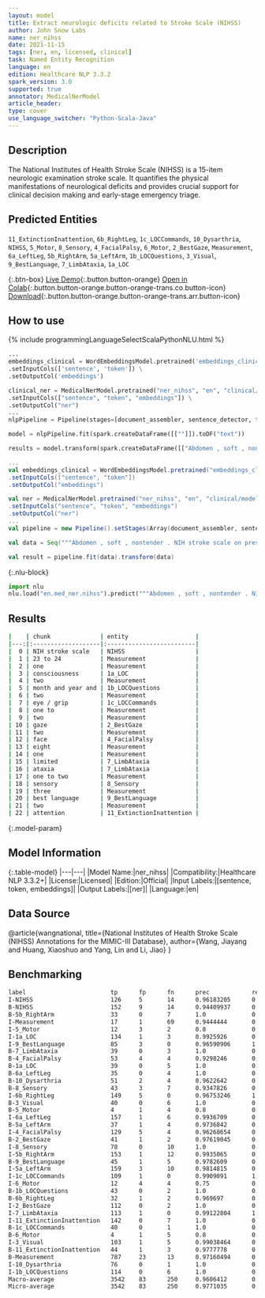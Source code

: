 ```yaml
---
layout: model
title: Extract neurologic deficits related to Stroke Scale (NIHSS)
author: John Snow Labs
name: ner_nihss
date: 2021-11-15
tags: [ner, en, licensed, clinical]
task: Named Entity Recognition
language: en
edition: Healthcare NLP 3.3.2
spark_version: 3.0
supported: true
annotator: MedicalNerModel
article_header:
type: cover
use_language_switcher: "Python-Scala-Java"
---
```



## Description


The National Institutes of Health Stroke Scale (NIHSS) is a 15-item neurologic examination stroke scale. It quantifies the physical manifestations of neurological deficits and provides crucial support for clinical decision making and early-stage emergency triage.


## Predicted Entities


`11_ExtinctionInattention`, `6b_RightLeg`, `1c_LOCCommands`, `10_Dysarthria`, `NIHSS`, `5_Motor`, `8_Sensory`, `4_FacialPalsy`, `6_Motor`, `2_BestGaze`, `Measurement`, `6a_LeftLeg`, `5b_RightArm`, `5a_LeftArm`, `1b_LOCQuestions`, `3_Visual`, `9_BestLanguage`, `7_LimbAtaxia`, `1a_LOC`


{:.btn-box}
[Live Demo](https://demo.johnsnowlabs.com/healthcare/NER_NIHSS/){:.button.button-orange}
[Open in Colab](https://colab.research.google.com/github/JohnSnowLabs/spark-nlp-workshop/blob/master/tutorials/Certification_Trainings/Healthcare/1.Clinical_Named_Entity_Recognition_Model.ipynb){:.button.button-orange.button-orange-trans.co.button-icon}
[Download](https://s3.amazonaws.com/auxdata.johnsnowlabs.com/clinical/models/ner_nihss_en_3.3.2_3.0_1636997459858.zip){:.button.button-orange.button-orange-trans.arr.button-icon}


## How to use






<div class="tabs-box" markdown="1">
{% include programmingLanguageSelectScalaPythonNLU.html %}

```python
...
embeddings_clinical = WordEmbeddingsModel.pretrained('embeddings_clinical', 'en', 'clinical/models') \
.setInputCols(['sentence', 'token']) \
.setOutputCol('embeddings')

clinical_ner = MedicalNerModel.pretrained("ner_nihss", "en", "clinical/models") \
.setInputCols(["sentence", "token", "embeddings"]) \
.setOutputCol("ner")
...
nlpPipeline = Pipeline(stages=[document_assembler, sentence_detector, tokenizer, embeddings_clinical,  clinical_ner, ner_converter])

model = nlpPipeline.fit(spark.createDataFrame([[""]]).toDF("text"))

results = model.transform(spark.createDataFrame([["Abdomen , soft , nontender . NIH stroke scale on presentation was 23 to 24 for , one for consciousness , two for month and year and two for eye / grip , one to two for gaze , two for face , eight for motor , one for limited ataxia , one to two for sensory , three for best language and two for attention . On the neurologic examination the patient was intermittently"]], ["text"]))
```
```scala
...
val embeddings_clinical = WordEmbeddingsModel.pretrained("embeddings_clinical", "en", "clinical/models")
.setInputCols(["sentence", "token"])
.setOutputCol("embeddings")

val ner = MedicalNerModel.pretrained("ner_nihss", "en", "clinical/models") 
.setInputCols("sentence", "token", "embeddings")
.setOutputCol("ner")
...
val pipeline = new Pipeline().setStages(Array(document_assembler, sentence_detector, tokenizer, embeddings_clinical, ner, ner_converter))

val data = Seq("""Abdomen , soft , nontender . NIH stroke scale on presentation was 23 to 24 for , one for consciousness , two for month and year and two for eye / grip , one to two for gaze , two for face , eight for motor , one for limited ataxia , one to two for sensory , three for best language and two for attention . On the neurologic examination the patient was intermittently""").toDS.toDF("text")

val result = pipeline.fit(data).transform(data)
```


{:.nlu-block}
```python
import nlu
nlu.load("en.med_ner.nihss").predict("""Abdomen , soft , nontender . NIH stroke scale on presentation was 23 to 24 for , one for consciousness , two for month and year and two for eye / grip , one to two for gaze , two for face , eight for motor , one for limited ataxia , one to two for sensory , three for best language and two for attention . On the neurologic examination the patient was intermittently""")
```

</div>


## Results


```bash
|    | chunk              | entity                   |
|---:|:-------------------|:-------------------------|
|  0 | NIH stroke scale   | NIHSS                    |
|  1 | 23 to 24           | Measurement              |
|  2 | one                | Measurement              |
|  3 | consciousness      | 1a_LOC                   |
|  4 | two                | Measurement              |
|  5 | month and year and | 1b_LOCQuestions          |
|  6 | two                | Measurement              |
|  7 | eye / grip         | 1c_LOCCommands           |
|  8 | one to             | Measurement              |
|  9 | two                | Measurement              |
| 10 | gaze               | 2_BestGaze               |
| 11 | two                | Measurement              |
| 12 | face               | 4_FacialPalsy            |
| 13 | eight              | Measurement              |
| 14 | one                | Measurement              |
| 15 | limited            | 7_LimbAtaxia             |
| 16 | ataxia             | 7_LimbAtaxia             |
| 17 | one to two         | Measurement              |
| 18 | sensory            | 8_Sensory                |
| 19 | three              | Measurement              |
| 20 | best language      | 9_BestLanguage           |
| 21 | two                | Measurement              |
| 22 | attention          | 11_ExtinctionInattention |


```


{:.model-param}
## Model Information


{:.table-model}
|---|---|
|Model Name:|ner_nihss|
|Compatibility:|Healthcare NLP 3.3.2+|
|License:|Licensed|
|Edition:|Official|
|Input Labels:|[sentence, token, embeddings]|
|Output Labels:|[ner]|
|Language:|en|


## Data Source


@article{wangnational,
title={National Institutes of Health Stroke Scale (NIHSS) Annotations for the MIMIC-III Database},
author={Wang, Jiayang and Huang, Xiaoshuo and Yang, Lin and Li, Jiao}
}


## Benchmarking


```bash
label                      	 tp  	 fp 	 fn 	 prec       	 rec        	 f1         
I-NIHSS                    	 126 	 5  	 14 	 0.96183205 	 0.9        	 0.92988926 
B-NIHSS                    	 152 	 9  	 14 	 0.94409937 	 0.91566265 	 0.9296636  
B-5b_RightArm              	 33  	 0  	 7  	 1.0        	 0.825      	 0.90410954 
I-Measurement              	 17  	 1  	 69 	 0.9444444  	 0.19767442 	 0.3269231  
I-5_Motor                  	 12  	 3  	 2  	 0.8        	 0.85714287 	 0.82758623 
I-1a_LOC                   	 134 	 1  	 3  	 0.9925926  	 0.9781022  	 0.9852941  
I-9_BestLanguage           	 85  	 3  	 0  	 0.96590906 	 1.0        	 0.982659   
B-7_LimbAtaxia             	 39  	 0  	 3  	 1.0        	 0.9285714  	 0.9629629  
B-4_FacialPalsy            	 53  	 4  	 4  	 0.9298246  	 0.9298246  	 0.9298246  
B-1a_LOC                   	 39  	 0  	 5  	 1.0        	 0.8863636  	 0.939759   
B-6a_LeftLeg               	 35  	 0  	 4  	 1.0        	 0.8974359  	 0.945946   
B-10_Dysarthria            	 51  	 2  	 4  	 0.9622642  	 0.92727274 	 0.94444454 
B-8_Sensory                	 43  	 3  	 7  	 0.9347826  	 0.86       	 0.8958333  
I-6b_RightLeg              	 149 	 5  	 0  	 0.96753246 	 1.0        	 0.9834984  
B-3_Visual                 	 40  	 0  	 6  	 1.0        	 0.8695652  	 0.9302325  
B-5_Motor                  	 4   	 1  	 4  	 0.8        	 0.5        	 0.61538464 
I-6a_LeftLeg               	 157 	 1  	 6  	 0.9936709  	 0.9631902  	 0.9781932  
B-5a_LeftArm               	 37  	 1  	 4  	 0.9736842  	 0.902439   	 0.93670887 
I-4_FacialPalsy            	 129 	 5  	 4  	 0.96268654 	 0.9699248  	 0.96629214 
B-2_BestGaze               	 41  	 1  	 2  	 0.97619045 	 0.95348835 	 0.9647058  
I-8_Sensory                	 78  	 0  	 10 	 1.0        	 0.8863636  	 0.939759   
I-5b_RightArm              	 153 	 1  	 12 	 0.9935065  	 0.92727274 	 0.95924765 
B-9_BestLanguage           	 45  	 1  	 5  	 0.9782609  	 0.9        	 0.9375     
I-5a_LeftArm               	 159 	 3  	 10 	 0.9814815  	 0.9408284  	 0.96072507 
I-1c_LOCCommands           	 109 	 1  	 0  	 0.9909091  	 1.0        	 0.9954338  
I-6_Motor                  	 12  	 4  	 4  	 0.75       	 0.75       	 0.75       
B-1b_LOCQuestions          	 43  	 0  	 2  	 1.0        	 0.95555556 	 0.97727275 
B-6b_RightLeg              	 32  	 1  	 2  	 0.969697   	 0.9411765  	 0.9552239  
I-2_BestGaze               	 112 	 0  	 2  	 1.0        	 0.98245615 	 0.99115044 
I-7_LimbAtaxia             	 113 	 1  	 0  	 0.99122804 	 1.0        	 0.9955947  
I-11_ExtinctionInattention 	 142 	 0  	 7  	 1.0        	 0.95302016 	 0.97594506 
B-1c_LOCCommands           	 40  	 0  	 1  	 1.0        	 0.9756098  	 0.9876543  
B-6_Motor                  	 4   	 1  	 5  	 0.8        	 0.44444445 	 0.57142854 
I-3_Visual                 	 103 	 1  	 5  	 0.99038464 	 0.9537037  	 0.9716981  
B-11_ExtinctionInattention 	 44  	 1  	 3  	 0.9777778  	 0.9361702  	 0.9565217  
B-Measurement              	 787 	 23 	 13 	 0.97160494 	 0.98375    	 0.97763973 
I-10_Dysarthria            	 76  	 0  	 1  	 1.0        	 0.987013   	 0.99346405 
I-1b_LOCQuestions          	 114 	 0  	 6  	 1.0        	 0.95       	 0.9743589  
Macro-average	             3542    83      250     0.9606412       0.8876058       0.9226804
Micro-average	             3542    83      250     0.9771035       0.9340717       0.9551032
```
<!--stackedit_data:
eyJoaXN0b3J5IjpbNDAyMzUyODUwXX0=
-->
